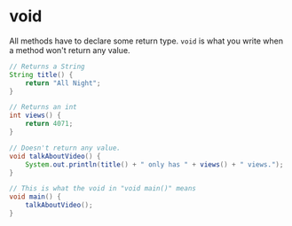 # void

All methods have to declare some return type. `void` is what you write when a method won't return any value.

```java
// Returns a String
String title() {
    return "All Night";
}

// Returns an int
int views() {
    return 4071;
}

// Doesn't return any value.
void talkAboutVideo() {
    System.out.println(title() + " only has " + views() + " views.");
}

// This is what the void in "void main()" means
void main() {
    talkAboutVideo();
}
```
